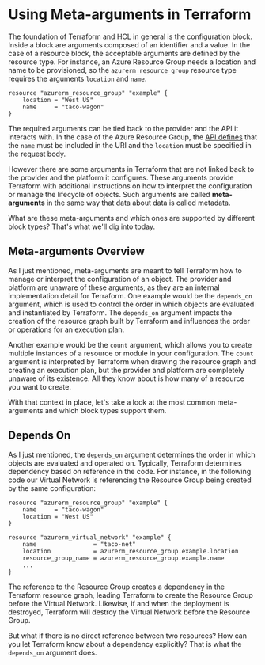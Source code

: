 # Using Meta-arguments in Terraform

The foundation of Terraform and HCL in general is the configuration block. Inside a block are arguments composed of an identifier and a value. In the case of a resource block, the acceptable arguments are defined by the resource type. For instance, an Azure Resource Group needs a location and name to be provisioned, so the `azurerm_resource_group` resource type requires the arguments `location` and `name`.

```hcl
resource "azurerm_resource_group" "example" {
    location = "West US"
    name     = "taco-wagon"
}
```

The required arguments can be tied back to the provider and the API it interacts with. In the case of the Azure Resource Group, the [API defines](https://learn.microsoft.com/en-us/rest/api/resources/resource-groups/create-or-update?view=rest-resources-2021-04-01&viewFallbackFrom=rest-resources-2022-12-01&tabs=HTTP) that the `name` must be included in the URI and the `location` must be specified in the request body.

However there are some arguments in Terraform that are not linked back to the provider and the platform it configures. These arguments provide Terraform with additional instructions on how to interpret the configuration or manage the lifecycle of objects. Such arguments are called **meta-arguments** in the same way that data about data is called metadata.

What are these meta-arguments and which ones are supported by different block types? That's what we'll dig into today.

## Meta-arguments Overview

As I just mentioned, meta-arguments are meant to tell Terraform how to manage or interpret the configuration of an object. The provider and platform are unaware of these arguments, as they are an internal implementation detail for Terraform. One example would be the `depends_on` argument, which is used to control the order in which objects are evaluated and instantiated by Terraform. The `depends_on` argument impacts the creation of the resource graph built by Terraform and influences the order or operations for an execution plan.

Another example would be the `count` argument, which allows you to create multiple instances of a resource or module in your configuration. The `count` argument is interpreted by Terraform when drawing the resource graph and creating an execution plan, but the provider and platform are completely unaware of its existence. All they know about is how many of a resource you want to create.

With that context in place, let's take a look at the most common meta-arguments and which block types support them.

## Depends On

As I just mentioned, the `depends_on` argument determines the order in which objects are evaluated and operated on. Typically, Terraform determines dependency based on reference in the code. For instance, in the following code our Virtual Network is referencing the Resource Group being created by the same configuration:

```hcl
resource "azurerm_resource_group" "example" {
    name     = "taco-wagon"
    location = "West US"
}

resource "azurerm_virtual_network" "example" {
    name                = "taco-net"
    location            = azurerm_resource_group.example.location
    resource_group_name = azurerm_resource_group.example.name
    ...
}
```

The reference to the Resource Group creates a dependency in the Terraform resource graph, leading Terraform to create the Resource Group before the Virtual Network. Likewise, if and when the deployment is destroyed, Terraform will destroy the Virtual Network before the Resource Group.

But what if there is no direct reference between two resources? How can you let Terraform know about a dependency explicitly? That is what the `depends_on` argument does. 